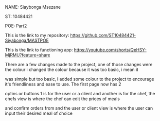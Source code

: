 NAME: Siaybonga Msezane

ST: 10484421

POE: Part2

This is the link to my repository: https://github.com/ST10484421-Siyabonga/MASTPOE

This is the link to functioning app:  https://youtube.com/shorts/QeHSY-MjRMU?feature=share 

There are a few changes made to the project, one of those changes were the colour i changed the colour because it was too basic, i mean it 

was simple but too basic, i added some colour to the project to encourage it's friendliness and ease to use. The first page now has 2 

optins or buttons 1 is for the user or a client and another is for the chef, the chefs view is where the chef can edit the prices of meals 

and confirm orders from and the user or client view is where the user can input their desired meal of choice 






